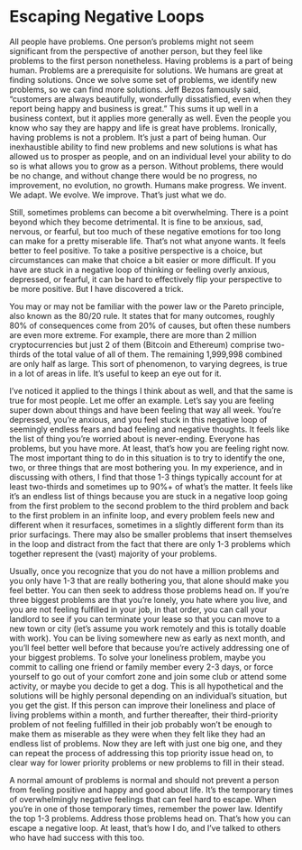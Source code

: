 # Escaping Negative Loops

All people have problems. One person’s problems might not seem significant from the perspective of another person, but they feel like problems to the first person nonetheless. Having problems is a part of being human. Problems are a prerequisite for solutions. We humans are great at finding solutions. Once we solve some set of problems, we identify new problems, so we can find more solutions. Jeff Bezos famously said, “customers are always beautifully, wonderfully dissatisfied, even when they report being happy and business is great.” This sums it up well in a business context, but it applies more generally as well. Even the people you know who say they are happy and life is great have problems. Ironically, having problems is not a problem. It’s just a part of being human. Our inexhaustible ability to find new problems and new solutions is what has allowed us to prosper as people, and on an individual level your ability to do so is what allows you to grow as a person. Without problems, there would be no change, and without change there would be no progress, no improvement, no evolution, no growth. Humans make progress. We invent. We adapt. We evolve. We improve. That’s just what we do.

Still, sometimes problems can become a bit overwhelming. There is a point beyond which they become detrimental. It is fine to be anxious, sad, nervous, or fearful, but too much of these negative emotions for too long can make for a pretty miserable life. That’s not what anyone wants. It feels better to feel positive. To take a positive perspective is a choice, but circumstances can make that choice a bit easier or more difficult. If you have are stuck in a negative loop of thinking or feeling overly anxious, depressed, or fearful, it can be hard to effectively flip your perspective to be more positive. But I have discovered a trick.

You may or may not be familiar with the power law or the Pareto principle, also known as the 80/20 rule. It states that for many outcomes, roughly 80% of consequences come from 20% of causes, but often these numbers are even more extreme. For example, there are more than 2 million cryptocurrencies but just 2 of them (Bitcoin and Ethereum) comprise two-thirds of the total value of all of them. The remaining 1,999,998 combined are only half as large. This sort of phenomenon, to varying degrees, is true in a lot of areas in life. It’s useful to keep an eye out for it.

I’ve noticed it applied to the things I think about as well, and that the same is true for most people. Let me offer an example. Let’s say you are feeling super down about things and have been feeling that way all week. You’re depressed, you’re anxious, and you feel stuck in this negative loop of seemingly endless fears and bad feeling and negative thoughts. It feels like the list of thing you’re worried about is never-ending. Everyone has problems, but you have more. At least, that’s how you are feeling right now. The most important thing to do in this situation is to try to identify the one, two, or three things that are most bothering you. In my experience, and in discussing with others, I find that those 1-3 things typically account for at least two-thirds and sometimes up to 90%+ of what’s the matter. It feels like it’s an endless list of things because you are stuck in a negative loop going from the first problem to the second problem to the third problem and back to the first problem in an infinite loop, and every problem feels new and different when it resurfaces, sometimes in a slightly different form than its prior surfacings. There may also be smaller problems that insert themselves in the loop and distract from the fact that there are only 1-3 problems which together represent the (vast) majority of your problems. 

Usually, once you recognize that you do not have a million problems and you only have 1-3 that are really bothering you, that alone should make you feel better. You can then seek to address those problems head on. If you’re three biggest problems are that you’re lonely, you hate where you live, and you are not feeling fulfilled in your job, in that order, you can call your landlord to see if you can terminate your lease so that you can move to a new town or city (let’s assume you work remotely and this is totally doable with work). You can be living somewhere new as early as next month, and you’ll feel better well before that because you’re actively addressing one of your biggest problems. To solve your loneliness problem, maybe you commit to calling one friend or family member every 2-3 days, or force yourself to go out of your comfort zone and join some club or attend some activity, or maybe you decide to get a dog. This is all hypothetical and the solutions will be highly personal depending on an individual’s situation, but you get the gist. If this person can improve their loneliness and place of living problems within a month, and further thereafter, their third-priority problem of not feeling fulfilled in their job probably won’t be enough to make them as miserable as they were when they felt like they had an endless list of problems. Now they are left with just one big one, and they can repeat the process of addressing this top priority issue head on, to clear way for lower priority problems or new problems to fill in their stead. 

A normal amount of problems is normal and should not prevent a person from feeling positive and happy and good about life. It’s the temporary times of overwhelmingly negative feelings that can feel hard to escape. When you’re in one of those temporary times, remember the power law. Identify the top 1-3 problems. Address those problems head on. That’s how you can escape a negative loop. At least, that’s how I do, and I’ve talked to others who have had success with this too.
